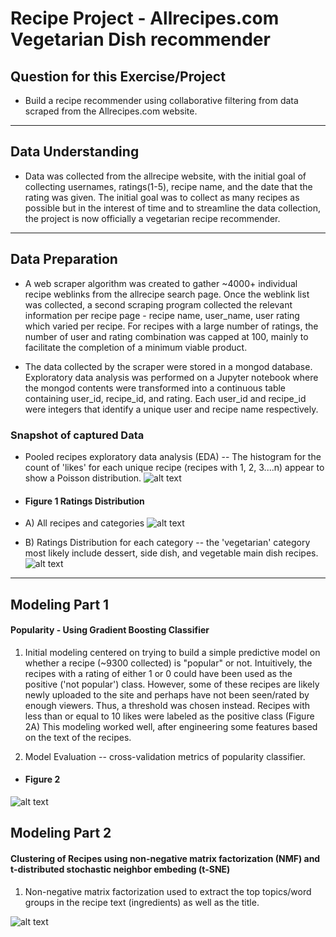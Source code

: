 # Recipe Project - Allrecipes.com Vegetarian Dish recommender
## Question for this Exercise/Project
* Build a recipe recommender using collaborative filtering from data scraped from the Allrecipes.com website.

---
## Data Understanding
* Data was collected from the allrecipe website, with the initial goal of collecting usernames, ratings(1-5), recipe name, and the date that the rating was given.  The initial goal was to collect as many recipes as possible but in the interest of time and to streamline the data collection, the project is now officially a vegetarian recipe recommender.  
---
## Data Preparation
* A web scraper algorithm was created to gather ~4000+ individual recipe weblinks from the allrecipe search page.  Once the weblink list was collected, a second scraping program collected the relevant information per recipe page - recipe name, user_name, user rating which varied per recipe.  For recipes with a large number of ratings, the number of user and rating combination was capped at 100, mainly to facilitate the completion of a minimum viable product.  

* The data collected by the scraper were stored in a mongod database.  Exploratory data analysis was performed on a Jupyter notebook where the mongod contents were transformed into a continuous table containing user_id, recipe_id, and rating.  Each user_id and recipe_id were integers that identify a unique user and recipe name respectively.

### Snapshot of captured Data

* Pooled recipes exploratory data analysis (EDA)
-- The histogram for the count of 'likes' for each unique recipe (recipes with 1, 2, 3....n) appear to show a Poisson distribution.
 ![alt text](https://github.com/pineda-vv/Data-Science-Projects/blob/master/recipe_project/data/latex_poisson_pmf.png)

* #### Figure 1 Ratings Distribution
* A) All recipes and categories
 ![alt text](https://github.com/pineda-vv/Data-Science-Projects/blob/master/recipe_project/data/distribution.png)
* B) Ratings Distribution for each category -- the 'vegetarian' category most likely include dessert, side dish, and vegetable main dish recipes.
![alt text](https://github.com/pineda-vv/Data-Science-Projects/blob/master/recipe_project/data/distribution_ingredients.png)

---
## Modeling Part 1
#### Popularity - Using Gradient Boosting Classifier
1.  Initial modeling centered on trying to build a simple predictive model on whether a recipe (~9300 collected) is "popular" or not.  Intuitively, the recipes with a rating of either 1 or 0 could have been used as the positive ('not popular') class.  However, some of these recipes are likely newly uploaded to the site and perhaps have not been seen/rated by enough viewers.  Thus, a threshold was chosen instead. Recipes with less than or equal to 10 likes were labeled as the positive class (Figure 2A)  This modeling worked well, after engineering some features based on the text of the recipes.  

2. Model Evaluation -- cross-validation metrics of popularity classifier.

* #### Figure 2
![alt text](https://github.com/pineda-vv/Data-Science-Projects/blob/master/recipe_project/data/classifier_analysis.png)

## Modeling Part 2
#### Clustering of Recipes using non-negative matrix factorization (NMF) and t-distributed stochastic neighbor embeding (t-SNE)
1. Non-negative matrix factorization used to extract the top topics/word groups in the recipe text (ingredients) as well as the title.

![alt text](https://github.com/pineda-vv/Data-Science-Projects/blob/master/recipe_project/data/recipe_text_tsne.png)
